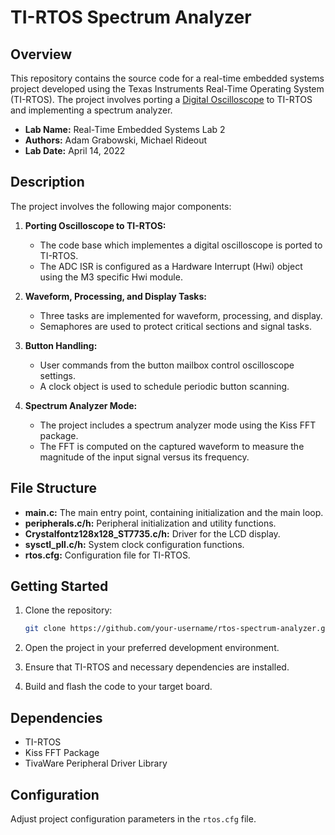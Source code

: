 # TI-RTOS Spectrum Analyzer

## Overview

This repository contains the source code for a real-time embedded systems project developed using the Texas Instruments Real-Time Operating System (TI-RTOS). The project involves porting a [Digital Oscilloscope](https://github.com/argrabowski/digital-oscilloscope) to TI-RTOS and implementing a spectrum analyzer.

- **Lab Name:** Real-Time Embedded Systems Lab 2
- **Authors:** Adam Grabowski, Michael Rideout
- **Lab Date:** April 14, 2022

## Description

The project involves the following major components:

1. **Porting Oscilloscope to TI-RTOS:**
   - The code base which implementes a digital oscilloscope is ported to TI-RTOS.
   - The ADC ISR is configured as a Hardware Interrupt (Hwi) object using the M3 specific Hwi module.

2. **Waveform, Processing, and Display Tasks:**
   - Three tasks are implemented for waveform, processing, and display.
   - Semaphores are used to protect critical sections and signal tasks.

3. **Button Handling:**
   - User commands from the button mailbox control oscilloscope settings.
   - A clock object is used to schedule periodic button scanning.

4. **Spectrum Analyzer Mode:**
   - The project includes a spectrum analyzer mode using the Kiss FFT package.
   - The FFT is computed on the captured waveform to measure the magnitude of the input signal versus its frequency.

## File Structure

- **main.c:** The main entry point, containing initialization and the main loop.
- **peripherals.c/h:** Peripheral initialization and utility functions.
- **Crystalfontz128x128_ST7735.c/h:** Driver for the LCD display.
- **sysctl_pll.c/h:** System clock configuration functions.
- **rtos.cfg:** Configuration file for TI-RTOS.

## Getting Started

1. Clone the repository:

    ```bash
    git clone https://github.com/your-username/rtos-spectrum-analyzer.git
    ```

2. Open the project in your preferred development environment.

3. Ensure that TI-RTOS and necessary dependencies are installed.

4. Build and flash the code to your target board.

## Dependencies

- TI-RTOS
- Kiss FFT Package
- TivaWare Peripheral Driver Library

## Configuration

Adjust project configuration parameters in the `rtos.cfg` file.

